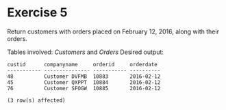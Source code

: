 # Exercise 5

Return customers with orders placed on February 12, 2016, along with their orders.

Tables involved: *Customers* and *Orders*
Desired output:

```
custid      companyname     orderid     orderdate
----------- --------------- ----------- ----------
48          Customer DVFMB  10883       2016-02-12
45          Customer QXPPT  10884       2016-02-12
76          Customer SFOGW  10885       2016-02-12

(3 row(s) affected)
```